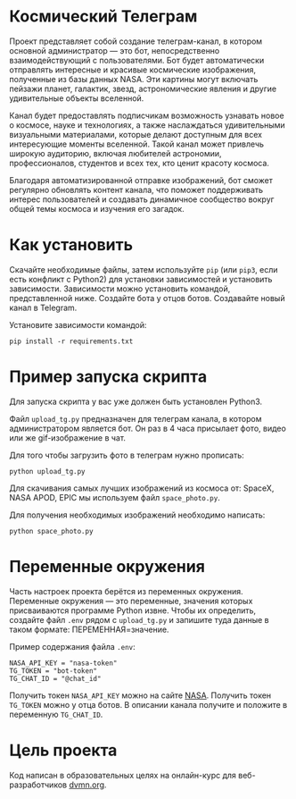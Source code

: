 # Космический Телеграм
Проект представляет собой создание телеграм-канал, в котором основной администратор — это бот, непосредственно взаимодействующий с пользователями. Бот будет автоматически отправлять интересные и красивые космические изображения, полученные из базы данных NASA. Эти картины могут включать пейзажи планет, галактик, звезд, астрономические явления и другие удивительные объекты вселенной.

Канал будет предоставлять подписчикам возможность узнавать новое о космосе, науке и технологиях, а также наслаждаться удивительными визуальными материалами, которые делают доступным для всех интересующие моменты вселенной. Такой канал может привлечь широкую аудиторию, включая любителей астрономии, профессионалов, студентов и всех тех, кто ценит красоту космоса.

Благодаря автоматизированной отправке изображений, бот сможет регулярно обновлять контент канала, что поможет поддерживать интерес пользователей и создавать динамичное сообщество вокруг общей темы космоса и изучения его загадок.

# Как установить

Скачайте необходимые файлы, затем используйте `pip` (или `pip3`, если есть конфликт с Python2) для установки зависимостей и установить зависимости. Зависимости можно установить командой, представленной ниже. Создайте бота у отцов ботов. Создавайте новый канал в Telegram.

Установите зависимости командой:
```
pip install -r requirements.txt
```
# Пример запуска скрипта
Для запуска скрипта у вас уже должен быть установлен Python3.

Файл `upload_tg.py` предназначен для телеграм канала, в котором администратором является бот. Он раз в 4 часа присылает фото, видео или же gif-изображение в чат.

Для того чтобы загрузить фото в телеграм нужно прописать:
```
python upload_tg.py
```
Для скачивания самых лучших изображений из космоса от: SpaceX, NASA APOD, EPIC мы используем файл `space_photo.py`.

Для получения необходимых изображений необходимо написать:
```
python space_photo.py
```
# Переменные окружения

Часть настроек проекта берётся из переменных окружения. Переменные окружения — это переменные, значения которых присваиваются программе Python извне. Чтобы их определить, создайте файл `.env` рядом с `upload_tg.py` и запишите туда данные в таком формате: ПЕРЕМЕННАЯ=значение.

Пример содержания файла `.env`:

```
NASA_API_KEY = "nasa-token"
TG_TOKEN = "bot-token"
TG_CHAT_ID = "@chat_id"
```

Получить токен `NASA_API_KEY` можно на сайте [NASA](https://api.nasa.gov). Получить токен `TG_TOKEN` можно у отца ботов. В описании канала получите и положите в переменную `TG_CHAT_ID`.

# Цель проекта
Код написан в образовательных целях на онлайн-курс для веб-разработчиков [dvmn.org](https://dvmn.org).